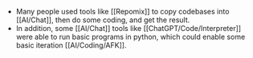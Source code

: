 - Many people used tools like [[Repomix]] to copy codebases into [[AI/Chat]], then do some coding, and get the result.
- In addition, some [[AI/Chat]] tools like [[ChatGPT/Code/Interpreter]] were able to run basic programs in python, which could enable some basic iteration [[AI/Coding/AFK]].